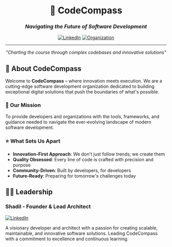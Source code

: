 
<div align="center">

# 🧭 CodeCompass
### *Navigating the Future of Software Development*

[![LinkedIn](https://img.shields.io/badge/Connect-Shadil-blue?style=for-the-badge&logo=linkedin&logoColor=white)](https://linkedin.com/in/shadil)
[![Organization](https://img.shields.io/badge/Founded-2024-green?style=for-the-badge&logo=github&logoColor=white)](https://github.com/CodeCompasss)

---

*"Charting the course through complex codebases and innovative solutions"*

</div>

## 🚀 About CodeCompass

Welcome to **CodeCompass** – where innovation meets execution. We are a cutting-edge software development organization dedicated to building exceptional digital solutions that push the boundaries of what's possible.

### 🎯 Our Mission
To provide developers and organizations with the tools, frameworks, and guidance needed to navigate the ever-evolving landscape of modern software development.

### ⭐ What Sets Us Apart
- **Innovation-First Approach**: We don't just follow trends; we create them
- **Quality Obsessed**: Every line of code is crafted with precision and purpose
- **Community-Driven**: Built by developers, for developers
- **Future-Ready**: Preparing for tomorrow's challenges today

## 👨‍💻 Leadership

### Shadil - Founder & Lead Architect
[![LinkedIn](https://img.shields.io/badge/LinkedIn-Shadil-0077B5?style=flat-square&logo=linkedin&logoColor=white)](https://linkedin.com/in/shadil)

A visionary developer and architect with a passion for creating scalable, maintainable, and innovative software solutions. Leading CodeCompass with a commitment to excellence and continuous learning.
<!--

## 🛠️ Technology Stack

<div align="center">

### Languages & Frameworks
![JavaScript](https://img.shields.io/badge/JavaScript-F7DF1E?style=for-the-badge&logo=javascript&logoColor=black)
![TypeScript](https://img.shields.io/badge/TypeScript-007ACC?style=for-the-badge&logo=typescript&logoColor=white)
![Python](https://img.shields.io/badge/Python-3776AB?style=for-the-badge&logo=python&logoColor=white)
![React](https://img.shields.io/badge/React-20232A?style=for-the-badge&logo=react&logoColor=61DAFB)
![Node.js](https://img.shields.io/badge/Node.js-43853D?style=for-the-badge&logo=node.js&logoColor=white)
![Next.js](https://img.shields.io/badge/Next.js-000000?style=for-the-badge&logo=next.js&logoColor=white)

### Cloud & DevOps
![AWS](https://img.shields.io/badge/AWS-232F3E?style=for-the-badge&logo=amazon-aws&logoColor=white)
![Docker](https://img.shields.io/badge/Docker-2496ED?style=for-the-badge&logo=docker&logoColor=white)
![Kubernetes](https://img.shields.io/badge/Kubernetes-326CE5?style=for-the-badge&logo=kubernetes&logoColor=white)
![GitHub Actions](https://img.shields.io/badge/GitHub_Actions-2088FF?style=for-the-badge&logo=github-actions&logoColor=white)

### Databases & Tools
![PostgreSQL](https://img.shields.io/badge/PostgreSQL-316192?style=for-the-badge&logo=postgresql&logoColor=white)
![MongoDB](https://img.shields.io/badge/MongoDB-4EA94B?style=for-the-badge&logo=mongodb&logoColor=white)
![Redis](https://img.shields.io/badge/Redis-DC382D?style=for-the-badge&logo=redis&logoColor=white)
![Git](https://img.shields.io/badge/Git-F05032?style=for-the-badge&logo=git&logoColor=white)

</div>

## 📊 Our Impact

<div align="center">

| Metric | Achievement |
|--------|-------------|
| 🔥 **Active Projects** | 15+ Open Source |
| 👥 **Community Members** | 1,000+ Developers |
| ⭐ **GitHub Stars** | 5,000+ Combined |
| 🌍 **Global Reach** | 25+ Countries |
| 📈 **Code Quality** | 95%+ Test Coverage |

</div>

## 🌟 Featured Projects

### 🔧 Developer Tools
- **CodeCompass CLI** - Next-generation development toolkit
- **Smart Linters** - AI-powered code quality tools
- **Framework Templates** - Production-ready project scaffolds

### 🚀 Web Applications
- **Dashboard Pro** - Advanced analytics platform
- **API Gateway** - Microservices orchestration
- **Auth Service** - Secure authentication solutions

### 📚 Educational Resources
- **Coding Bootcamp** - Comprehensive learning paths
- **Best Practices Guide** - Industry standards documentation
- **Tutorial Series** - Step-by-step development guides

## 🤝 Contributing

We believe in the power of collaboration! Here's how you can join our journey:

### 🎯 Ways to Contribute
- 🐛 **Bug Reports**: Help us improve by reporting issues
- 💡 **Feature Requests**: Share your innovative ideas
- 🔧 **Code Contributions**: Submit pull requests
- 📖 **Documentation**: Improve our guides and tutorials
- 🌟 **Community Support**: Help fellow developers

### 📋 Getting Started
1. **Fork** the repository you're interested in
2. **Create** a feature branch (`git checkout -b feature/amazing-feature`)
3. **Commit** your changes (`git commit -m 'Add some amazing feature'`)
4. **Push** to the branch (`git push origin feature/amazing-feature`)
5. **Open** a Pull Request



## 🔗 Connect With Us

<div align="center">

### 📱 Social Links
[![LinkedIn](https://img.shields.io/badge/LinkedIn-0077B5?style=for-the-badge&logo=linkedin&logoColor=white)](https://linkedin.com/in/shadil)
[![GitHub](https://img.shields.io/badge/GitHub-100000?style=for-the-badge&logo=github&logoColor=white)](https://github.com/CodeCompasss)
[![Twitter](https://img.shields.io/badge/Twitter-1DA1F2?style=for-the-badge&logo=twitter&logoColor=white)](https://twitter.com/codecompasss)
[![Discord](https://img.shields.io/badge/Discord-7289DA?style=for-the-badge&logo=discord&logoColor=white)](https://discord.gg/codecompass)

### 📧 Contact Information
- **Email**: hello@codecompass.dev
- **Website**: [www.codecompass.dev](https://codecompass.dev)
- **Support**: support@codecompass.dev

</div>

---

<div align="center">

### 💝 Support Our Mission

If you find our work valuable, consider:
- ⭐ **Starring** our repositories
- 🔄 **Sharing** with your network
- 💬 **Engaging** with our community
- 🚀 **Contributing** to our projects

**Made with ❤️ by the CodeCompass Team**

*"Every great journey begins with a single step. Let CodeCompass guide yours."*

</div>
